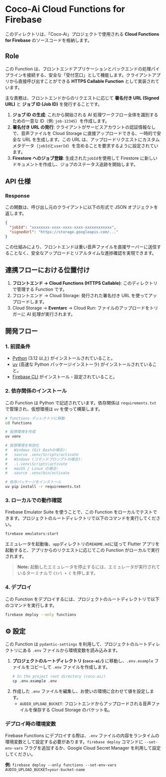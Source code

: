 # Coco-Ai Cloud Functions for Firebase

このディレクトリは、「Coco-Ai」プロジェクトで使用される **Cloud Functions for Firebase** のソースコードを格納します。

## Role

この Function は、フロントエンドアプリケーションとバックエンドの処理パイプラインを接続する、安全な「受付窓口」として機能します。クライアントアプリから直接呼び出すことができる **HTTPS Callable Function** として実装されています。

主な責務は、フロントエンドからのリクエストに応じて **署名付き URL (Signed URL)** と **ジョブ ID (Job ID)** を発行することです。

1.  **ジョブ ID の生成**: これから開始される AI 処理ワークフロー全体を識別するための一意な ID（例: `job-12345`）を作成します。
2.  **署名付き URL の発行**: クライアントがサービスアカウントの認証情報なしで、音声ファイルを Cloud Storage に直接アップロードできる、一時的で安全な URL を生成します。この URL は、アップロードリクエストにカスタムメタデータ（`jobId`と`userId`）を含めることを要求するように設定されています。
3.  **Firestore へのジョブ登録**: 生成された`jobId`を使用して Firestore に新しいドキュメントを作成し、ジョブのステータス追跡を開始します。

## API 仕様

### Response

この関数は、呼び出し元のクライアントに以下の形式で JSON オブジェクトを返します。

```json
{
  "jobId": "xxxxxxxx-xxxx-xxxx-xxxx-xxxxxxxxxxxx",
  "signedUrl": "https://storage.googleapis.com/..."
}
```

この仕組みにより、フロントエンドは重い音声ファイルを直接サーバーに送信することなく、安全なアップロードとリアルタイムな進捗確認を実現できます。

## 連携フローにおける位置付け

1.  **フロントエンド → Cloud Functions (HTTPS Callable)**: このディレクトリで管理する Function です。
2.  フロントエンド → Cloud Storage: 発行された署名付き URL を使ってアップロードします。
3.  Cloud Storage → **Eventarc** → Cloud Run: ファイルのアップロードをトリガーに AI 処理が実行されます。

## 開発フロー

### 1. 前提条件

- [Python](https://www.python.org/downloads/) (3.12 以上) がインストールされていること。
- [uv](https://github.com/astral-sh/uv) (高速な Python パッケージインストーラ) がインストールされていること。
- [Firebase CLI](https://firebase.google.com/docs/cli) がインストール・設定されていること。

### 2. 依存関係のインストール

この Function は Python で記述されています。依存関係は `requirements.txt` で管理され、仮想環境は `uv` を使って構築します。

```bash
# functions ディレクトリに移動
cd functions

# 仮想環境を作成
uv venv

# 仮想環境を有効化
#   Windows (Git Bashの場合):
#   source .venv/Scripts/activate
#   Windows (コマンドプロンプトの場合):
#   .\.venv\Scripts\activate
#   macOS / Linux の場合:
#   source .venv/bin/activate

# 依存パッケージをインストール
uv pip install -r requirements.txt
```

### 3. ローカルでの動作確認

Firebase Emulator Suite を使うことで、この Function をローカルでテストできます。プロジェクトのルートディレクトリで以下のコマンドを実行してください。

```bash
firebase emulators:start
```

エミュレータを起動後、`app`ディレクトリの`README.md`に従って Flutter アプリを起動すると、アプリからのリクエストに応じてこの Function がローカルで実行されます。

> **Note:** 起動したエミュレータを停止するには、エミュレータが実行されているターミナルで `Ctrl + C` を押します。

### 4. デプロイ

この Function をデプロイするには、プロジェクトのルートディレクトリで以下のコマンドを実行します。

```bash
firebase deploy --only functions
```

## ⚙️ 設定

この Function は `pydantic-settings` を利用して、プロジェクトのルートディレクトリにある `.env` ファイルから環境変数を読み込みます。

1.  **プロジェクトのルートディレクトリ (`coco-ai/`)** に移動し、`.env.example` ファイルをコピーして `.env` ファイルを作成します。
    ```bash
    # In the project root directory (coco-ai/)
    cp .env.example .env
    ```
2.  作成した `.env` ファイルを編集し、お使いの環境に合わせて値を設定します。
    - `AUDIO_UPLOAD_BUCKET`: フロントエンドからアップロードされる音声ファイルを保存する Cloud Storage のバケット名。

### デプロイ時の環境変数

Firebase Functions にデプロイする際は、`.env` ファイルの内容をランタイムの環境変数として設定する必要があります。`firebase deploy` コマンドに `--set-env-vars` フラグを追加するか、Google Cloud Secret Manager を利用して設定してください。

**例:** `firebase deploy --only functions --set-env-vars AUDIO_UPLOAD_BUCKET=your-bucket-name`
